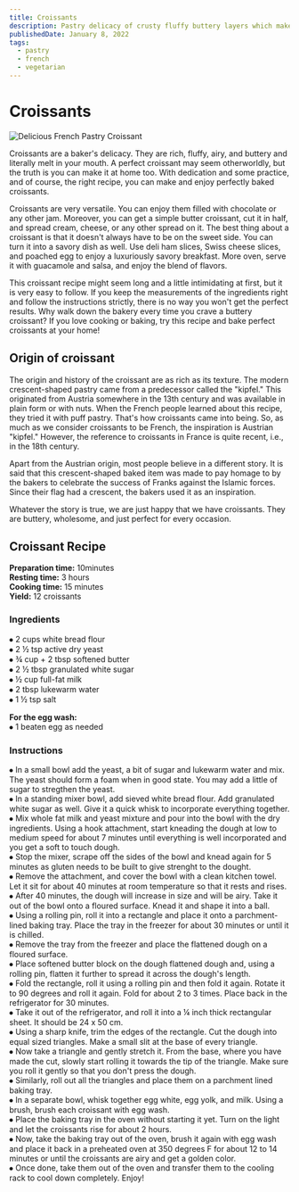 ```yaml
---
title: Croissants
description: Pastry delicacy of crusty fluffy buttery layers which make it perfect.
publishedDate: January 8, 2022
tags:
  - pastry
  - french
  - vegetarian
---
```


# Croissants

![Delicious French Pastry Croissant](/croissant.jpg "image")

Croissants are a baker&#39;s delicacy. They are rich, fluffy, airy, and buttery and literally melt in your mouth. A perfect croissant may seem otherworldly, but the truth is you can make it at home too. With dedication and some practice, and of course, the right recipe, you can make and enjoy perfectly baked croissants.

Croissants are very versatile. You can enjoy them filled with chocolate or any other jam. Moreover, you can get a simple butter croissant, cut it in half, and spread cream, cheese, or any other spread on it. The best thing about a croissant is that it doesn&#39;t always have to be on the sweet side. You can turn it into a savory dish as well. Use deli ham slices, Swiss cheese slices, and poached egg to enjoy a luxuriously savory breakfast. More oven, serve it with guacamole and salsa, and enjoy the blend of flavors.

This croissant recipe might seem long and a little intimidating at first, but it is very easy to follow. If you keep the measurements of the ingredients right and follow the instructions strictly, there is no way you won&#39;t get the perfect results. Why walk down the bakery every time you crave a buttery croissant? If you love cooking or baking, try this recipe and bake perfect croissants at your home!

## Origin of croissant

The origin and history of the croissant are as rich as its texture. The modern crescent-shaped pastry came from a predecessor called the &quot;kipfel.&quot; This originated from Austria somewhere in the 13th century and was available in plain form or with nuts. When the French people learned about this recipe, they tried it with puff pastry. That&#39;s how croissants came into being. So, as much as we consider croissants to be French, the inspiration is Austrian &quot;kipfel.&quot; However, the reference to croissants in France is quite recent, i.e., in the 18th century.

Apart from the Austrian origin, most people believe in a different story. It is said that this crescent-shaped baked item was made to pay homage to by the bakers to celebrate the success of Franks against the Islamic forces. Since their flag had a crescent, the bakers used it as an inspiration.

Whatever the story is true, we are just happy that we have croissants. They are buttery, wholesome, and just perfect for every occasion.

## Croissant Recipe

**Preparation time:** 10minutes  
**Resting time:** 3 hours  
**Cooking time:** 15 minutes  
**Yield:** 12 croissants

### Ingredients

⦁ 2 cups white bread flour  
⦁ 2 ½ tsp active dry yeast  
⦁ ¾ cup + 2 tbsp softened butter  
⦁ 2 ½ tbsp granulated white sugar  
⦁ ½ cup full-fat milk  
⦁ 2 tbsp lukewarm water  
⦁ 1 ½ tsp salt

**For the egg wash:**  
⦁ 1 beaten egg as needed

### Instructions

⦁ In a small bowl add the yeast, a bit of sugar and lukewarm water and mix. The yeast should form a foam when in good state. You may add a little of sugar to stregthen the yeast.  
⦁ In a standing mixer bowl, add sieved white bread flour. Add granulated white sugar as well. Give it a quick whisk to incorporate everything together.  
⦁ Mix whole fat milk and yeast mixture and pour into the bowl with the dry ingredients. Using a hook attachment, start kneading the dough at low to medium speed for about 7 minutes until everything is well incorporated and you get a soft to touch dough.  
⦁ Stop the mixer, scrape off the sides of the bowl and knead again for 5 minutes as gluten needs to be built to give strenght to the dought.  
⦁ Remove the attachment, and cover the bowl with a clean kitchen towel. Let it sit for about 40 minutes at room temperature so that it rests and rises.  
⦁ After 40 minutes, the dough will increase in size and will be airy. Take it out of the bowl onto a floured surface. Knead it and shape it into a ball.  
⦁ Using a rolling pin, roll it into a rectangle and place it onto a parchment-lined baking tray. Place the tray in the freezer for about 30 minutes or until it is chilled.  
⦁ Remove the tray from the freezer and place the flattened dough on a floured surface.  
⦁ Place softened butter block on the dough flattened dough and, using a rolling pin, flatten it further to spread it across the dough&#39;s length.  
⦁ Fold the rectangle, roll it using a rolling pin and then fold it again. Rotate it to 90 degrees and roll it again. Fold for about 2 to 3 times. Place back in the refrigerator for 30 minutes.  
⦁ Take it out of the refrigerator, and roll it into a ¼ inch thick rectangular sheet. It should be 24 x 50 cm.  
⦁ Using a sharp knife, trim the edges of the rectangle. Cut the dough into equal sized triangles. Make a small slit at the base of every triangle.  
⦁ Now take a triangle and gently stretch it. From the base, where you have made the cut, slowly start rolling it towards the tip of the triangle. Make sure you roll it gently so that you don&#39;t press the dough.  
⦁ Similarly, roll out all the triangles and place them on a parchment lined baking tray.  
⦁ In a separate bowl, whisk together egg white, egg yolk, and milk. Using a brush, brush each croissant with egg wash.  
⦁ Place the baking tray in the oven without starting it yet. Turn on the light and let the croissants rise for about 2 hours.  
⦁ Now, take the baking tray out of the oven, brush it again with egg wash and place it back in a preheated oven at 350 degrees F for about 12 to 14 minutes or until the croissants are airy and get a golden color.  
⦁ Once done, take them out of the oven and transfer them to the cooling rack to cool down completely. Enjoy!
